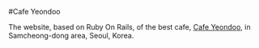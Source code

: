 #Cafe Yeondoo

The website, based on Ruby On Rails, of the best cafe, [Cafe Yeondoo](http://yeondoo.kr), in Samcheong-dong area, Seoul, Korea.